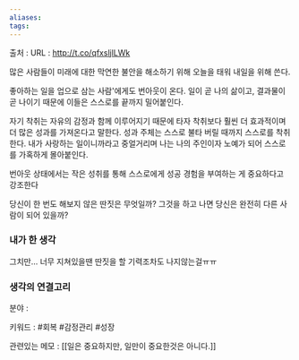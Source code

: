 ```yaml
---
aliases: 
tags:
---
```

출처 : 
URL : http://t.co/qfxsljlLWk

많은 사람들이 미래에 대한 막연한 불안을 해소하기 위해 오늘을 태워 내일을 위해 쓴다.

좋아하는 일을 업으로 삼는 사람'에게도 번아웃이 온다. 일이 곧 나의 삶이고, 결과물이 곧 나이기 때문에 이들은 스스로를 끝까지 밀어붙인다.

자기 착취는 자유의 감정과 함께 이루어지기 때문에 타자 착취보다 훨씬 더 효과적이며 더 많은 성과를 가져온다고 말한다. 성과 주체는 스스로 불타 버릴 때까지 스스로를 착취한다. 내가 사랑하는 일이니까라고 중얼거리며 나는 나의 주인이자 노예가 되어 스스로를 가혹하게 몰아붙인다.

번아웃 상태에서는 작은 성취를 통해 스스로에게 성공 경험을 부여하는 게 중요하다고 강조한다

당신이 한 번도 해보지 않은 딴짓은 무엇일까? 그것을 하고 나면 당신은 완전히 다른 사람이 되어 있을까?

### 내가 한 생각

그치만... 너무 지쳐있을땐 딴짓을 할 기력조차도 나지않는걸ㅠㅠ
### 생각의 연결고리
분야 : 

키워드 : #회복 #감정관리 #성장


관련있는 메모 : [[일은 중요하지만, 일만이 중요한것은 아니다.]]
